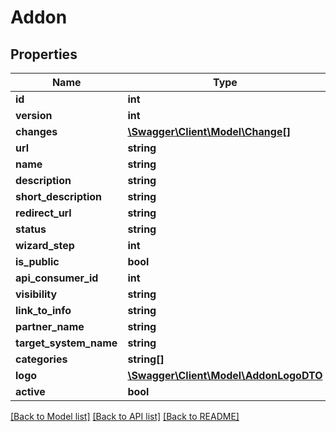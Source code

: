# Addon

## Properties
Name | Type | Description | Notes
------------ | ------------- | ------------- | -------------
**id** | **int** |  | [optional] 
**version** | **int** |  | [optional] 
**changes** | [**\Swagger\Client\Model\Change[]**](Change.md) |  | [optional] 
**url** | **string** |  | [optional] 
**name** | **string** |  | [optional] 
**description** | **string** |  | [optional] 
**short_description** | **string** |  | [optional] 
**redirect_url** | **string** |  | [optional] 
**status** | **string** |  | [optional] 
**wizard_step** | **int** |  | [optional] 
**is_public** | **bool** |  | [optional] 
**api_consumer_id** | **int** |  | [optional] 
**visibility** | **string** |  | [optional] 
**link_to_info** | **string** |  | [optional] 
**partner_name** | **string** |  | [optional] 
**target_system_name** | **string** |  | [optional] 
**categories** | **string[]** |  | [optional] 
**logo** | [**\Swagger\Client\Model\AddonLogoDTO**](AddonLogoDTO.md) |  | [optional] 
**active** | **bool** |  | [optional] 

[[Back to Model list]](../README.md#documentation-for-models) [[Back to API list]](../README.md#documentation-for-api-endpoints) [[Back to README]](../README.md)


